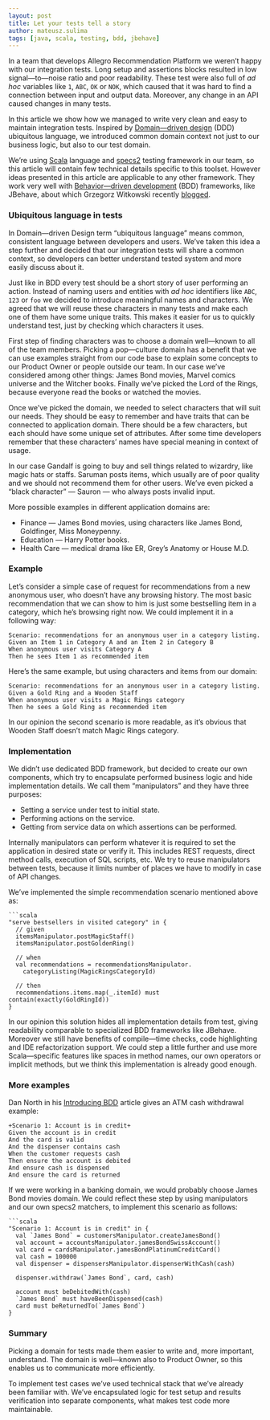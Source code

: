 ```yaml
---
layout: post
title: Let your tests tell a story
author: mateusz.sulima
tags: [java, scala, testing, bdd, jbehave]
---
```


In a team that develops Allegro Recommendation Platform we weren’t happy with our integration tests. Long setup and
assertions blocks resulted in low signal—to—noise ratio and poor readability. These test were also full of _ad hoc_
variables like `1`, `ABC`, `OK` or `NOK`, which caused that it was hard to find a connection between input and output
data. Moreover, any change in an API caused changes in many tests.

In this article we show how we managed to write very clean and easy to maintain integration tests. Inspired by
[Domain—driven design](https://en.wikipedia.org/wiki/Domain-driven_design) (DDD) ubiquitous language, we introduced
common domain context not just to our business logic, but also to our test domain.

We’re using [Scala](http://www.scala-lang.org/) language and [specs2](https://etorreborre.github.io/specs2/) testing
framework in our team, so this article will contain few technical details specific to this toolset. However ideas
presented in this article are applicable to any other framework. They work very well with
[Behavior—driven development](https://en.wikipedia.org/wiki/Behavior-driven_development) (BDD) frameworks, like JBehave,
about which Grzegorz Witkowski recently
[blogged](http://allegrotech.io/acceptance-testing-with-jbehave-and-gradle.html).

### Ubiquitous language in tests

In Domain—driven Design term “ubiquitous language” means common, consistent language between developers and users.
We’ve taken this idea a step further and decided that our integration tests will share a common context, so developers
can better understand tested system and more easily discuss about it.

Just like in BDD every test should be a short story of user performing an action. Instead of naming users and entities
with _ad hoc_ identifiers like `ABC`, `123` or `foo` we decided to introduce meaningful names and characters. We agreed
that we will reuse these characters in many tests and make each one of them have some unique traits. This makes it
easier for us to quickly understand test, just by checking which characters it uses.

First step of finding characters was to choose a domain well—known to all of the team members. Picking a pop—culture
domain has a benefit that we can use examples straight from our code base to explain some concepts to our Product Owner
or people outside our team. In our case we’ve considered among other things: James Bond movies, Marvel comics universe
and the Witcher books. Finally we’ve picked the Lord of the Rings, because everyone read the books or watched the movies.

Once we’ve picked the domain, we needed to select characters that will suit our needs. They should be easy to remember
and have traits that can be connected to application domain. There should be a few characters, but each should have
some unique set of attributes. After some time developers remember that these characters’ names have special meaning
in context of usage.

In our case Gandalf is going to buy and sell things related to wizardry, like magic hats or staffs. Saruman posts items,
which usually are of poor quality and we should not recommend them for other users. We’ve even picked a
“black character” — Sauron — who always posts invalid input.

More possible examples in different application domains are:

- Finance — James Bond movies, using characters like James Bond, Goldfinger, Miss Moneypenny.
- Education — Harry Potter books.
- Health Care — medical drama like ER, Grey’s Anatomy or House M.D.

### Example

Let’s consider a simple case of request for recommendations from a new anonymous user, who doesn’t have any browsing
history. The most basic recommendation that we can show to him is just some bestselling item in a category, which he’s
browsing right now. We could implement it in a following way:

    Scenario: recommendations for an anonymous user in a category listing.
    Given an Item 1 in Category A and an Item 2 in Category B
    When anonymous user visits Category A
    Then he sees Item 1 as recommended item

Here’s the same example, but using characters and items from our domain:

    Scenario: recommendations for an anonymous user in a category listing.
    Given a Gold Ring and a Wooden Staff
    When anonymous user visits a Magic Rings category
    Then he sees a Gold Ring as recommended item

In our opinion the second scenario is more readable, as it’s obvious that Wooden Staff doesn’t match Magic Rings
category.

### Implementation

We didn’t use dedicated BDD framework, but decided to create our own components, which try to encapsulate performed
business logic and hide implementation details. We call them “manipulators” and they have three purposes:

- Setting a service under test to initial state.
- Performing actions on the service.
- Getting from service data on which assertions can be performed.

Internally manipulators can perform whatever it is required to set the application in desired state or verify it. This
includes REST requests, direct method calls, execution of SQL scripts, etc. We try to reuse manipulators between tests,
because it limits number of places we have to modify in case of API changes.

We’ve implemented the simple recommendation scenario mentioned above as:

    ```scala
    "serve bestsellers in visited category" in {
      // given
      itemsManipulator.postMagicStaff()
      itemsManipulator.postGoldenRing()

      // when
      val recommendations = recommendationsManipulator.
        categoryListing(MagicRingsCategoryId)

      // then
      recommendations.items.map(_.itemId) must contain(exactly(GoldRingId))
    }

In our opinion this solution hides all implementation details from test, giving readability comparable to specialized
BDD frameworks like JBehave. Moreover we still have benefits of compile—time checks, code highlighting and IDE
refactorization support. We could step a little further and use more Scala—specific features like spaces in method
names, our own operators or implicit methods, but we think this implementation is already good enough.

### More examples

Dan North in his [Introducing BDD](http://dannorth.net/introducing-bdd/) article gives an ATM cash withdrawal example:

    +Scenario 1: Account is in credit+
    Given the account is in credit
    And the card is valid
    And the dispenser contains cash
    When the customer requests cash
    Then ensure the account is debited
    And ensure cash is dispensed
    And ensure the card is returned

If we were working in a banking domain, we would probably choose James Bond movies domain. We could reflect these step
by using manipulators and our own specs2 matchers, to implement this scenario as follows:

    ```scala
    "Scenario 1: Account is in credit" in {
      val `James Bond` = customersManipulator.createJamesBond()
      val account = accountsManipulator.jamesBondSwissAccount()
      val card = cardsManipulator.jamesBondPlatinumCreditCard()
      val cash = 100000
      val dispenser = dispensersManipulator.dispenserWithCash(cash)

      dispenser.withdraw(`James Bond`, card, cash)

      account must beDebitedWith(cash)
      `James Bond` must haveBeenDispensed(cash)
      card must beReturnedTo(`James Bond`)
    }

### Summary

Picking a domain for tests made them easier to write and, more important, understand. The domain is well—known also to
Product Owner, so this enables us to communicate more efficiently.

To implement test cases we’ve used technical stack that we’ve already been familiar with. We’ve encapsulated logic for
test setup and results verification into separate components, what makes test code more maintainable.
